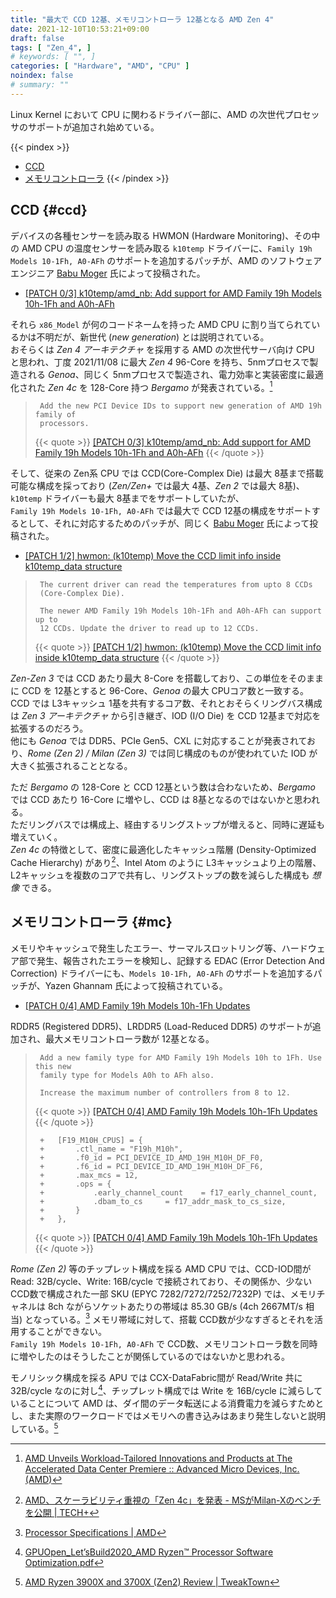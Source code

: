 ```yaml
---
title: "最大で CCD 12基、メモリコントローラ 12基となる AMD Zen 4"
date: 2021-12-10T10:53:21+09:00
draft: false
tags: [ "Zen_4", ]
# keywords: [ "", ]
categories: [ "Hardware", "AMD", "CPU" ]
noindex: false
# summary: ""
---
```


Linux Kernel において CPU に関わるドライバー部に、AMD の次世代プロセッサのサポートが追加され始めている。  

{{< pindex >}}
 * [CCD](#ccd)
 * [メモリコントローラ](#mc)
{{< /pindex >}}

## CCD {#ccd}

デバイスの各種センサーを読み取る HWMON (Hardware Monitoring)、その中の AMD CPU の温度センサーを読み取る `k10temp` ドライバーに、`Family 19h Models 10-1Fh, A0-AFh` のサポートを追加するパッチが、AMD のソフトウェアエンジニア [Babu Moger](https://www.linkedin.com/in/babumoger) 氏によって投稿された。  

 * [[PATCH 0/3] k10temp/amd_nb: Add support for AMD Family 19h Models 10h-1Fh and A0h-AFh](https://lore.kernel.org/linux-hwmon/163640828133.955062.18349019796157170473.stgit@bmoger-ubuntu/T/#u)

それら `x86_Model` が何のコードネームを持った AMD CPU に割り当てられているかは不明だが、新世代 (*new generation*) とは説明されている。  
おそらくは *Zen 4 アーキテクチャ* を採用する AMD の次世代サーバ向け CPU と思われ、丁度 2021/11/08 に最大 *Zen 4* 96-Core を持ち、5nmプロセスで製造される *Genoa*、同じく 5nmプロセスで製造され、電力効率と実装密度に最適化された *Zen 4c* を 128-Core 持つ *Bergamo* が発表されている。[^zen_4-zen_4c]

[^zen_4-zen_4c]: [AMD Unveils Workload-Tailored Innovations and Products at The Accelerated Data Center Premiere :: Advanced Micro Devices, Inc. (AMD)](https://ir.amd.com/news-events/press-releases/detail/1031/amd-unveils-workload-tailored-innovations-and-products-at)

 > 		Add the new PCI Device IDs to support new generation of AMD 19h family of
 > 		processors.
 >
 > {{< quote >}} [[PATCH 0/3] k10temp/amd_nb: Add support for AMD Family 19h Models 10h-1Fh and A0h-AFh](https://lore.kernel.org/linux-hwmon/163640828133.955062.18349019796157170473.stgit@bmoger-ubuntu/T/#m8738c235c10cad6f598f7c19ff40b862d7304fe1) {{< /quote >}}

そして、従来の Zen系 CPU では CCD(Core-Complex Die) は最大 8基まで搭載可能な構成を採っており (*Zen/Zen+* では最大 4基、*Zen 2* では最大 8基)、`k10temp` ドライバーも最大 8基までをサポートしていたが、  
`Family 19h Models 10-1Fh, A0-AFh` では最大で CCD 12基の構成をサポートするとして、それに対応するためのパッチが、同じく [Babu Moger](https://www.linkedin.com/in/babumoger) 氏によって投稿された。  

 * [[PATCH 1/2] hwmon: (k10temp) Move the CCD limit info inside k10temp_data structure](https://lore.kernel.org/linux-hwmon/163770216907.777059.6947726637265961161.stgit@bmoger-ubuntu/T/#u)

 > 		The current driver can read the temperatures from upto 8 CCDs
 > 		(Core-Complex Die).
 > 		
 > 		The newer AMD Family 19h Models 10h-1Fh and A0h-AFh can support up to
 > 		12 CCDs. Update the driver to read up to 12 CCDs.
 >
 > {{< quote >}} [[PATCH 1/2] hwmon: (k10temp) Move the CCD limit info inside k10temp_data structure](https://lore.kernel.org/linux-hwmon/163770216907.777059.6947726637265961161.stgit@bmoger-ubuntu/T/#m0b7b7dc210f76c4f2e7d046ea8a48350907a0326) {{< /quote >}}

*Zen-Zen 3* では CCD あたり最大 8-Core を搭載しており、この単位をそのままに CCD を 12基とすると 96-Core、*Genoa* の最大 CPUコア数と一致する。  
CCD では L3キャッシュ 1基を共有するコア数、それとおそらくリングバス構成は *Zen 3 アーキテクチャ* から引き継ぎ、IOD (I/O Die) を CCD 12基まで対応を拡張するのだろう。  
他にも *Genoa* では DDR5、PCIe Gen5、CXL に対応することが発表されており、*Rome (Zen 2) / Milan (Zen 3)* では同じ構成のものが使われていた IOD が大きく拡張されることとなる。  

ただ *Bergamo* の 128-Core と CCD 12基という数は合わないため、*Bergamo* では CCD あたり 16-Core に増やし、CCD は 8基となるのではないかと思われる。  
ただリングバスでは構成上、経由するリングストップが増えると、同時に遅延も増えていく。  
*Zen 4c* の特徴として、密度に最適化したキャッシュ階層 (Density-Optimized Cache Hierarchy) があり[^zen_4c-cache]、Intel Atom のように L3キャッシュより上の階層、L2キャッシュを複数のコアで共有し、リングストップの数を減らした構成も *想像* できる。  

[^zen_4c-cache]: [AMD、スケーラビリティ重視の「Zen 4c」を発表 - MSがMilan-Xのベンチを公開 | TECH+](https://news.mynavi.jp/techplus/article/20211109-2182109/)

## メモリコントローラ {#mc}

メモリやキャッシュで発生したエラー、サーマルスロットリング等、ハードウェア部で発生、報告されたエラーを検知し、記録する EDAC (Error Detection And Correction) ドライバーにも、`Models 10-1Fh, A0-AFh` のサポートを追加するパッチが、Yazen Ghannam 氏によって投稿されている。  

 * [[PATCH 0/4] AMD Family 19h Models 10h-1Fh Updates](https://lore.kernel.org/linux-edac/20211208174356.1997855-1-yazen.ghannam@amd.com/T/)

RDDR5 (Registered DDR5)、LRDDR5 (Load-Reduced DDR5) のサポートが追加され、最大メモリコントローラ数が 12基となる。  

 > 		Add a new family type for AMD Family 19h Models 10h to 1Fh. Use this new
 > 		family type for Models A0h to AFh also.
 > 		
 > 		Increase the maximum number of controllers from 8 to 12.
 >
 > {{< quote >}} [[PATCH 0/4] AMD Family 19h Models 10h-1Fh Updates](https://lore.kernel.org/linux-edac/20211208174356.1997855-1-yazen.ghannam@amd.com/T/) {{< /quote >}}
 >
 > 		+	[F19_M10H_CPUS] = {
 > 		+		.ctl_name = "F19h_M10h",
 > 		+		.f0_id = PCI_DEVICE_ID_AMD_19H_M10H_DF_F0,
 > 		+		.f6_id = PCI_DEVICE_ID_AMD_19H_M10H_DF_F6,
 > 		+		.max_mcs = 12,
 > 		+		.ops = {
 > 		+			.early_channel_count	= f17_early_channel_count,
 > 		+			.dbam_to_cs		= f17_addr_mask_to_cs_size,
 > 		+		}
 > 		+	},
 >
 > {{< quote >}} [[PATCH 0/4] AMD Family 19h Models 10h-1Fh Updates](https://lore.kernel.org/linux-edac/20211208174356.1997855-1-yazen.ghannam@amd.com/T/) {{< /quote >}}

*Rome (Zen 2)* 等のチップレット構成を採る AMD CPU では、CCD-IOD間が Read: 32B/cycle、Write: 16B/cycle で接続されており、その関係か、少ない CCD数で構成された一部 SKU (EPYC 7282/7272/7252/7232P) では、メモリチャネルは 8ch ながらソケットあたりの帯域は 85.30 GB/s (4ch 2667MT/s 相当) となっている。[^epyc]
メモリ帯域に対して、搭載 CCD数が少なすぎるとそれを活用することができない。  
`Family 19h Models 10-1Fh, A0-AFh` で CCD数、メモリコントローラ数を同時に増やしたのはそうしたことが関係しているのではないかと思われる。  

モノリシック構成を採る APU では CCX-DataFabric間が Read/Write 共に 32B/cycle なのに対し[^chiplet-bw]、チップレット構成では Write を 16B/cycle に減らしていることについて AMD は、ダイ間のデータ転送による消費電力を減らすためとし、また実際のワークロードではメモリへの書き込みはあまり発生しないと説明している。[^why-write-16byte]

[^why-write-16byte]: [AMD Ryzen 3900X and 3700X (Zen2) Review | TweakTown](https://www.tweaktown.com/reviews/9051/amd-ryzen-3900x-3700x-zen2-review/index.html)
[^chiplet-bw]: [GPUOpen_Let’sBuild2020_AMD Ryzen™ Processor Software Optimization.pdf](http://gpuopen.com/wp-content/uploads/slides/GPUOpen_Let%E2%80%99sBuild2020_AMD%20Ryzen%E2%84%A2%20Processor%20Software%20Optimization.pdf)
[^epyc]: [Processor Specifications | AMD](https://www.amd.com/en/products/specifications/processors/2316,14566,20376)
